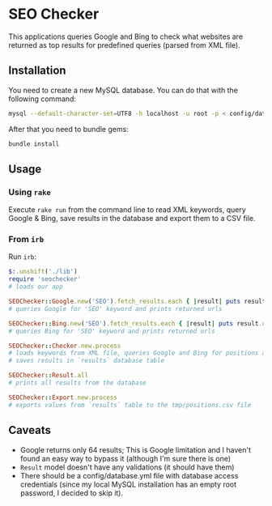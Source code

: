 # SEO Checker

This applications queries Google and Bing to check what websites are returned
as top results for predefined queries (parsed from XML file).


## Installation

You need to create a new MySQL database. You can do that with the following command:

```bash
mysql --default-character-set=UTF8 -h localhost -u root -p < config/database.sql
```

After that you need to bundle gems:

```bash
bundle install
```


## Usage

### Using `rake`

Execute `rake run` from the command line to read XML keywords, query Google & Bing,
save results in the database and export them to a CSV file.


### From `irb`

Run `irb`:

```ruby
$:.unshift('./lib')
require 'seochecker'
# loads our app

SEOChecker::Google.new('SEO').fetch_results.each { |result| puts result.uri }
# queries Google for 'SEO' keyword and prints returned urls

SEOChecker::Bing.new('SEO').fetch_results.each { |result| puts result.uri }
# queries Bing for 'SEO' keyword and prints returned urls

SEOChecker::Checker.new.process
# loads keywords from XML file, queries Google and Bing for positions and
# saves results in `results` database table

SEOChecker::Result.all
# prints all results from the database

SEOChecker::Export.new.process
# exports values from `results` table to the tmp/positions.csv file
```


## Caveats

* Google returns only 64 results; This is Google limitation and I haven't
  found an easy way to bypass it (although I'm sure there is one)
* `Result` model doesn't have any validations (it should have them)
* There should be a config/database.yml file with database access credentials
  (since my local MySQL installation has an empty root password, I decided
  to skip it).
